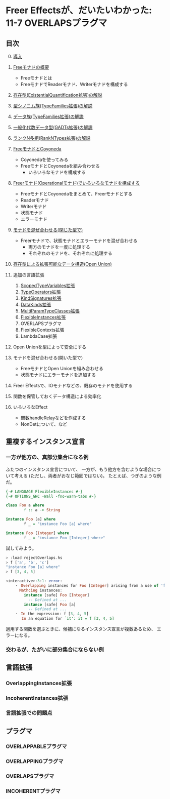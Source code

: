 Freer Effectsが、だいたいわかった: 11-7 OVERLAPSプラグマ
========================================================

目次
----

0. [導入](../prelude.md)

1. [Freeモナドの概要](../free-monad/free-monad.md)
	* Freeモナドとは
	* FreeモナドでReaderモナド、Writerモナドを構成する
2. [存在型(ExistentialQuantification拡張)の解説](
	../existential-quantification/existentials.md )
3. [型シノニム族(TypeFamilies拡張)の解説](./type-synonym-family.md)
4. [データ族(TypeFamilies拡張)の解説](../type-families/data-family.md)
5. [一般化代数データ型(GADTs拡張)の解説](../gadts/gadts.md)
6. [ランクN多相(RankNTypes拡張)の解説](../rank-n-types/rank-n-types.md)
7. [FreeモナドとCoyoneda](../free-coyoneda/free_coyoneda.md)
	* Coyonedaを使ってみる
	* FreeモナドとCoyonedaを組み合わせる
		+ いろいろなモナドを構成する
8. [Freerモナド(Operationalモナド)でいろいろなモナドを構成する](
	../freer-monad/freer-monad.md )
	* FreeモナドとCoyonedaをまとめて、Freerモナドとする
	* Readerモナド
	* Writerモナド
	* 状態モナド
	* エラーモナド
9. [モナドを混ぜ合わせる(閉じた型で)](
	../closed-mix/closed-mix.md )
	* Freerモナドで、状態モナドとエラーモナドを混ぜ合わせる
		+ 両方のモナドを一度に処理する
		+ それぞれのモナドを、それぞれに処理する
10. [存在型による拡張可能なデータ構造(Open Union)](
	../open-union/open-union.md )
11. 追加の言語拡張
	1. [ScopedTypeVariables拡張](
		../scoped-type-variables/scoped-type-variables.md )
	2. [TypeOperators拡張](
		../type-operators/type-operators.md )
	3. [KindSignatures拡張](
		../kind-signatures/kind-signatures.md )
	4. [DataKinds拡張](
		../data-kinds/data-kinds.md )
	5. [MultiParamTypeClasses拡張](
		../multi-param-type-classes/multi-param-type-classes.md )
	6. [FlexibleInstances拡張](
		../flexible-instances/flexible-instances.md )
	7. OVERLAPSプラグマ
	8. FlexibleContexts拡張
	9. LambdaCase拡張
12. Open Unionを型によって安全にする
13. モナドを混ぜ合わせる(開いた型で)
	* FreeモナドとOpen Unionを組み合わせる
	* 状態モナドにエラーモナドを追加する
14. Freer Effectsで、IOモナドなどの、既存のモナドを使用する
15. 関数を保管しておくデータ構造による効率化
16. いろいろなEffect
	* 関数handleRelayなどを作成する
	* NonDetについて、など

重複するインスタンス宣言
------------------------

### 一方が他方の、真部分集合になる例

ふたつのインスタンス宣言について、
一方が、もう他方を含むような場合について考える
(ただし、両者がおなじ範囲ではない)。
たとえば、つぎのような例だ。

```hs:rejectOverlaps.hs
{-# LANGUAGE FlexibleInstances #-}
{-# OPTIONS_GHC -Wall -fno-warn-tabs #-}

class Foo a where
        f :: a -> String

instance Foo [a] where
        f _ = "instance Foo [a] where"

instance Foo [Integer] where
        f _ = "instance Foo [Integer] where"
```

試してみよう。

```hs
> :load rejectOverlaps.hs
> f ['a', 'b', 'c']
"instance Foo [a] where"
> f [3, 4, 5]

<interactive>:3:1: error:
    ・ Overlapping instances for Foo [Integer] arising from a use of 'f'
      Mathcing instances:
        instance [safe] Foo [Integer]
          -- Defined at ...
        instance [safe] Foo [a]
          -- Defined at ...
    ・ In the expression: f [3, 4, 5]
       In an equation for `it': it = f [3, 4, 5]
```

適用する関数を選ぶときに、候補になるインスタンス宣言が複数あるため、
エラーになる。

### 交わるが、たがいに部分集合にならない例

言語拡張
--------

### OverlappingInstances拡張

### IncoherentInstances拡張

### 言語拡張での問題点

プラグマ
--------

### OVERLAPPABLEプラグマ

### OVERLAPPINGプラグマ

### OVERLAPSプラグマ

### INCOHERENTプラグマ
